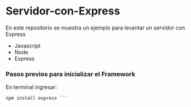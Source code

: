 # Servidor-con-Express

En este repositorio se muestra un ejemplo para levantar un servidor con Express

- Javascript
- Node
- Express

### Pasos previos para inicializar el Framework
En terminal ingresar:

``` npm init
npm install express ```
